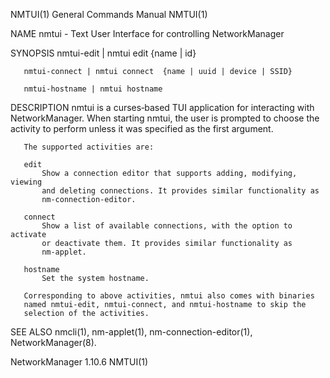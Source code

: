 NMTUI(1)                   General Commands Manual                   NMTUI(1)

NAME
       nmtui - Text User Interface for controlling NetworkManager

SYNOPSIS
       nmtui-edit | nmtui edit  {name | id}

       nmtui-connect | nmtui connect  {name | uuid | device | SSID}

       nmtui-hostname | nmtui hostname

DESCRIPTION
       nmtui is a curses‐based TUI application for interacting with
       NetworkManager. When starting nmtui, the user is prompted to choose
       the activity to perform unless it was specified as the first argument.

       The supported activities are:

       edit
           Show a connection editor that supports adding, modifying, viewing
           and deleting connections. It provides similar functionality as
           nm-connection-editor.

       connect
           Show a list of available connections, with the option to activate
           or deactivate them. It provides similar functionality as
           nm-applet.

       hostname
           Set the system hostname.

       Corresponding to above activities, nmtui also comes with binaries
       named nmtui-edit, nmtui-connect, and nmtui-hostname to skip the
       selection of the activities.

SEE ALSO
       nmcli(1), nm-applet(1), nm-connection-editor(1), NetworkManager(8).

NetworkManager 1.10.6                                                NMTUI(1)
